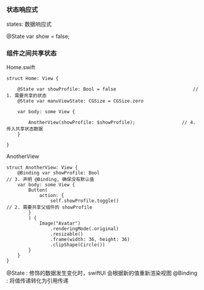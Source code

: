 ### 状态响应式

states: 数据响应式

@State var show = false;

### 组件之间共享状态

Home.swift
```
struct Home: View {

	@State var showProfile: Bool = false							//	1. 需要共享的状态
	@State var manuViewState: CGSize = CGSize.zero

	var body: some View {

		AnotherView(showProfile: $showProfile);					// 4. 传入共享状态数据
	}

}
```

AnotherView
```
struct AnotherView: View {
	@Binding var showProfile: Bool										// 3. 声明 @Binding, 确保没有默认值
	var body: some View {
		Button(
			action: {
				self.showProfile.toggle()										// 2. 需要共享父组件的 showProfile
		}
		) {
			Image("Avatar")
				.renderingMode(.original)
				.resizable()
				.frame(width: 36, height: 36)
				.clipShape(Circle())
		}
	}
}
```

@State		: 修饰的数据发生变化时，swiftUI 会根据新的值重新渲染视图
@Binding	: 将值传递转化为引用传递

